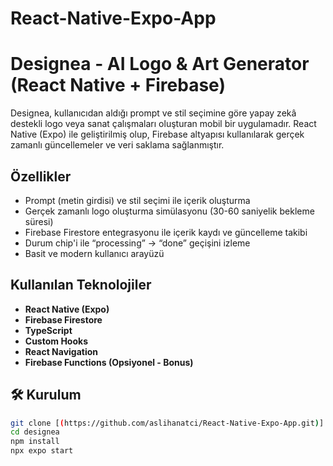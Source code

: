 # React-Native-Expo-App
# Designea - AI Logo & Art Generator (React Native + Firebase)

Designea, kullanıcıdan aldığı prompt ve stil seçimine göre yapay zekâ destekli logo veya sanat çalışmaları oluşturan mobil bir uygulamadır. React Native (Expo) ile geliştirilmiş olup, Firebase altyapısı kullanılarak gerçek zamanlı güncellemeler ve veri saklama sağlanmıştır.

##  Özellikler

- Prompt (metin girdisi) ve stil seçimi ile içerik oluşturma
- Gerçek zamanlı logo oluşturma simülasyonu (30-60 saniyelik bekleme süresi)
- Firebase Firestore entegrasyonu ile içerik kaydı ve güncelleme takibi
- Durum chip'i ile “processing” → “done” geçişini izleme
- Basit ve modern kullanıcı arayüzü

##  Kullanılan Teknolojiler

- **React Native (Expo)**
- **Firebase Firestore**
- **TypeScript**
- **Custom Hooks**
- **React Navigation**
- **Firebase Functions (Opsiyonel - Bonus)**

## 🛠 Kurulum

```bash
git clone [(https://github.com/aslihanatci/React-Native-Expo-App.git)]
cd designea
npm install
npx expo start
